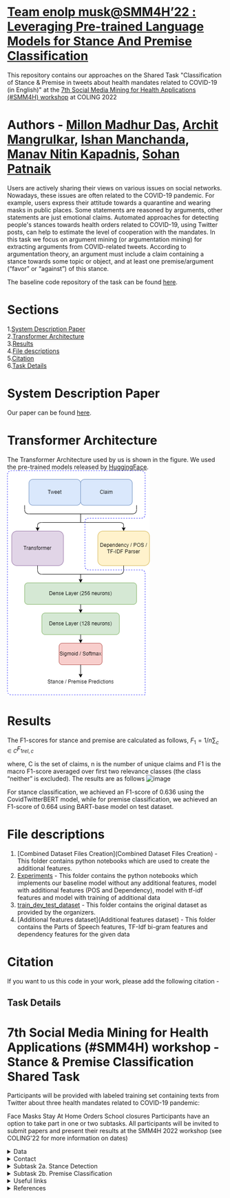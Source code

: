 # [Team enolp musk@SMM4H’22 : Leveraging Pre-trained Language Models for Stance And Premise Classification](https://aclanthology.org/2022.smm4h-1.42/)
This repository contains our approaches on the Shared Task "Classification of Stance & Premise in tweets about health mandates related to COVID-19 (in English)" at the [7th Social Media Mining for Health Applications (#SMM4H) workshop](https://healthlanguageprocessing.org/smm4h-2022/) at COLING 2022

# Authors - [Millon Madhur Das](https://www.linkedin.com/in/millon-madhur-das-6229461b9/), [Archit Mangrulkar](https://www.linkedin.com/in/archit-mangrulkar-033327199/), [Ishan Manchanda](https://www.linkedin.com/in/ishan-manchanda/), [Manav Nitin Kapadnis](https://www.linkedin.com/in/manav-nitin-kapadnis/), [Sohan Patnaik](https://www.linkedin.com/in/sohan-patnaik-29061a1a4/)
Users are actively sharing their views on various issues on social networks. Nowadays, these issues are often related to the COVID-19 pandemic. For example, users express their attitude towards a quarantine and wearing masks in public places. Some statements are reasoned by arguments, other statements are just emotional claims. Automated approaches for detecting people's stances towards health orders related to COVID-19, using Twitter posts, can help to estimate the level of cooperation with the mandates. In this task we focus on argument mining (or argumentation mining) for extracting arguments from COVID-related tweets. According to argumentation theory, an argument must include a claim containing a stance towards some topic or object, and at least one premise/argument (“favor” or “against”) of this stance.

The baseline code repository of the task can be found [here](https://github.com/Veranchos/ArgMining_tweets).

# Sections
1.[System Description Paper](#system-description-paper)\
2.[Transformer Architecture](#transformer-architecture)\
3.[Results](#results)\
4.[File descriptions](#file-descriptions)\
5.[Citation](#citation)\
6.[Task Details](#task-details)
# System Description Paper
Our paper can be found [here](https://aclanthology.org/2022.smm4h-1.42/).
# Transformer Architecture
The Transformer Architecture used by us is shown in the figure. We used the pre-trained models released by [HuggingFace](https://huggingface.co/models).\
![image](model_architecture.png)
# Results
The F1-scores for stance and premise are calculated as follows,
    $\displaystyle F_1 = 1/n \sum_{c\in C}F_{1rel,c}$

where, C is the set of claims, n is the number of unique claims and F1 is the macro F1-score averaged over first two relevance classes (the class “neither” is excluded).
The results are as follows
![image](https://user-images.githubusercontent.com/75172544/187048285-ac652520-5b9c-47b7-b739-02851c11cc3e.png)

For stance classification, we achieved an F1-score of 0.636 using the CovidTwitterBERT model, while for premise classification, we achieved an F1-score of 0.664 using BART-base model on test dataset. 

# File descriptions
1. [Combined Dataset Files Creation](Combined Dataset Files Creation) - This folder contains python notebooks which are used to create the additional features.
2. [Experiments](Experiments) - This folder contains the python notebooks which implements our baseline model without any additional features, model with additional features (POS and Dependency), model with tf-idf features and model with training of additional data
3. [train_dev_test_dataset](train_dev_test_dataset) - This folder contains the original dataset as provided by the organizers.
4. [Additional features dataset](Additional features dataset) - This folder contains the Parts of Speech features, TF-Idf bi-gram features and dependency features for the given data
# Citation
If you want to us this code in your work, please add the following citation -
## Task Details
# 7th Social Media Mining for Health Applications (#SMM4H) workshop - Stance & Premise Classification Shared Task
Participants will be provided with labeled training set containing texts from Twitter about three health mandates related to COVID-19 pandemic:

Face Masks
Stay At Home Orders
School closures
Participants have an option to take part in one or two subtasks. All participants will be invited to submit papers and present their results at the SMM4H 2022 workshop (see COLING'22 for more information on dates)

 
<details>
<summary>Data</summary>
<br>
We will provide participants with manually labeled tweets for training, validation and testing. The train set for stance detection subtask is based on a COVID-19 stance detection dataset (Glandt et al., 2021).

Train: 3669 tweets
Validation: 600 tweets
Test: 2000 tweets
</details>

<details>
<summary>Contact</summary>
 
<br>
[Elena Tutubalina, Insilico Medicine, Hong Kong](tutubalinaev@gmail.com)

[Vera Davydova](veranchos@gmail.com) 

[Codalab](https://codalab.lisn.upsaclay.fr/competitions/5067)
</details>

<details>
<summary> Subtask 2a. Stance Detection </summary>
<br>
    
The designed system for this subtask should be able to determine the point of view (stance) of the text’s author in relation to the given claim (e.g., wearing a face mask). The tweets in the training dataset are manually annotated for stance according to three categories: in-favor, against, and neither. Given a tweet, participants of this subtask will be required to submit three classes annotations:

FAVOR – positive stance
AGAINST – negative stance
NEITHER – neutral/unclear/irrelevant stance 
</details>

<details>
<summary> Subtask 2b. Premise Classification </summary> 
<br>
    
The second subtask is to predict whether at least one premise/argument is mentioned in the text. A given tweet is considered as having a premise if it contains a statement that can be used as an argument in a discussion. For instance, the annotator could use it to convince an opponent about the given claim.

Given a tweet, participants of this subtask will be required to submit only the binary annotations:

1 – tweet contains a premise (argument)
0 – tweet doesn't contain a premise (argument) 

</details>

<details>
<summary> Useful links </summary> 
<br>
    
COVID-19 Stance Detection dataset (Glandt et al., 2021) is available here: 

https://github.com/kglandt/stance-detection-in-covid-19-tweets
</details>


<details>
<summary> References </summary> 
<br>
(Glandt et al., 2021) Glandt, K., Khanal, S., Li, Y., Caragea, D., & Caragea, C. (2021, January). Stance detection in COVID-19 tweets. In Proceedings of the 59th Annual Meeting of the Association for Computational Linguistics and the 11th International Joint Conference on Natural Language Processing (Vol. 1). 

</details> 

